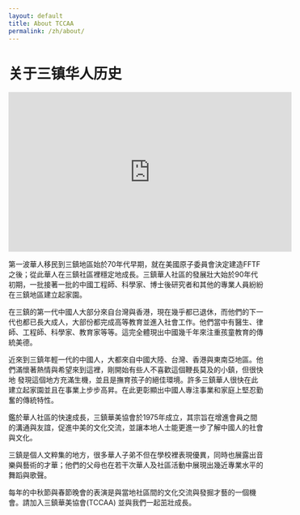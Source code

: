 ```yaml
---
layout: default
title: About TCCAA
permalink: /zh/about/
---
```


# 关于三镇华人历史

<div style="text-align: center;">
    <iframe width="560" height="315" src="https://www.youtube.com/embed/KcVlMTHDaj4" frameborder="0" allowfullscreen></iframe>
</div>

第一波華人移民到三鎮地區始於70年代早期，就在美國原子委員會決定建造FFTF之後；從此華人在三鎮社區裡穩定地成長。三鎮華人社區的發展壯大始於90年代初期，一批接著一批的中國工程師、科學家、博士後研究者和其他的專業人員紛紛在三鎮地區建立起家園。

在三鎮的第一代中國人大部分來自台灣與香港，現在幾乎都已退休，而他們的下一代也都已長大成人，大部份都完成高等教育並進入社會工作。他們當中有醫生、律師、工程師、科學家、教育家等等。這完全體現出中國幾千年來注重孩童教育的傳統美德。    

近來到三鎮年輕一代的中國人，大都來自中國大陸、台灣、香港與東南亞地區。他們滿懷著熱情與希望來到這裡，剛開始有些人不喜歡這個鞭長莫及的小鎮，但很快地 發現這個地方充滿生機，並且是撫育孩子的絕佳環境。許多三鎮華人很快在此建立起家園並且在事業上步步高昇。在此更彰顯出中國人專注事業和家庭上堅忍勤奮的傳統特性。

鑑於華人社區的快速成長，三鎮華美協會於1975年成立，其宗旨在增進會員之間的溝通與友誼，促進中美的文化交流，並讓本地人士能更進一步了解中國人的社會與文化。

三鎮是個人文粹集的地方，很多華人子弟不但在學校裡表現優異，同時也展露出音樂與藝術的才華；他們的父母也在若干次華人及社區活動中展現出幾近專業水平的舞蹈與歌聲。

每年的中秋節與春節晚會的表演是與當地社區間的文化交流與發掘才藝的一個機會。請加入三鎮華美協會(TCCAA) 並與我們一起茁壯成長。
